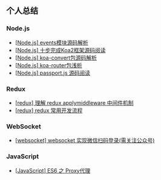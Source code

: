 ## 个人总结

### Node.js
* [[Node.js] events模块源码解析](https://github.com/LouisWT/Blog/issues/2)
* [[Node.js] 十步完成Koa2框架源码阅读](https://github.com/LouisWT/Blog/issues/1)
* [[Node.js] koa-convert包源码解析](https://github.com/LouisWT/Blog/issues/3)
* [[Node.js] koa-router包浅析](https://github.com/LouisWT/Blog/issues/4)
* [[Node.js] passport.js 源码阅读](https://github.com/LouisWT/Blog/issues/5)

### Redux
* [[redux] 理解 redux applymiddleware 中间件机制](https://github.com/LouisWT/Blog/issues/6)
* [[redux] redux 常用开发流程](https://github.com/LouisWT/Blog/issues/7)

### WebSocket
* [[websocket] websocket 实现微信扫码登录(需关注公众号) ](https://github.com/LouisWT/Blog/issues/8)

### JavaScript
* [[JavaScript] ES6 之 Proxy代理](https://github.com/LouisWT/Blog/issues/9)
